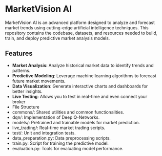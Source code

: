 # MarketVision AI

MarketVision AI is an advanced platform designed to analyze and forecast market trends using cutting-edge artificial intelligence techniques. This repository contains the codebase, datasets, and resources needed to build, train, and deploy predictive market analysis models.

## Features

- **Market Analysis**: Analyze historical market data to identify trends and patterns.
- **Predictive Modeling**: Leverage machine learning algorithms to forecast future market movements.
- **Data Visualization**: Generate interactive charts and dashboards for better insights.
- **Live Testing**: Allows you to test in real-time and even connect your broker
- File Structure
- commons/: Shared utilities and common functionalities.
- dqn/: Implementation of Deep Q-Networks.
- models/: Pretrained and trainable models for market prediction.
- live_trading/: Real-time market trading scripts.
- test/: Unit and integration tests.
- data_preparation.py: Data preprocessing scripts.
- train.py: Script for training the predictive model.
- evaluation.py: Tools for evaluating model performance.





